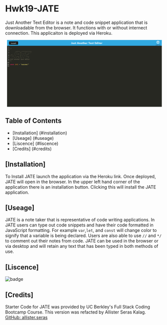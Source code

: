 # Hwk19-JATE
Just Another Text Editor is a note and code snippet application that is downloadable from the browser. It functions with or without internect connection. This applicaiton is deployed via Heroku.

![Jate User Interface](image.png)

## Table of Contents
* [Installation] (#installation)
* [Useage] (#useage)
* [Liscence] (#liscence)
* [Credits] (#credits)

## [Installation]
To Install JATE launch the application via the Heroku link. Once deployed, JATE will open in the browser. In the upper left hand corner of the application there is an installation button. Clicking this will install the JATE application.

## [Useage]
JATE is a note taker that is representative of code writing applications. In JATE users can type out code snippets and have their code formatted in JavaScript formatting. For example `var`,`let`, and `const` will change color to signify that a variable is being declared. Users are also able to use `//` and `*/` to comment out their notes from code. JATE can be used in the browser or via desktop and will retain any text that has been typed in both methods of use. 

## [Liscence]
![badge](https://img.shields.io/badge/license-MIT-blue)

## [Credits]
Starter Code for JATE was provided by UC Berkley's Full Stack Coding Bootcamp Course. This version was refacted by Allister Seras Kalag.
[GitHub: allister.seras](https://github.com/allister-seras/Hwk19-JATE/commits?author=allister-seras)
